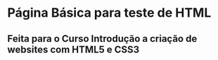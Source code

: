 <h1>Página Básica para teste de HTML
<h2>Feita para o Curso Introdução a criação de websites com HTML5 e CSS3
